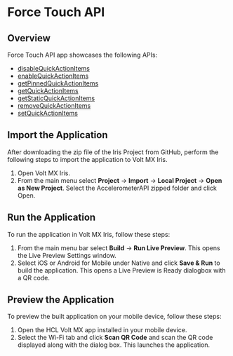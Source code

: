 # Force Touch API
## Overview
Force Touch API app showcases the following APIs:

- [disableQuickActionItems](https://opensource.hcltechsw.com/volt-mx-docs/docs/documentation/Iris/iris_api_dev_guide/content/voltmx.forcetouch_functions.html#voltmx.forcetouch.disableQuickActionItems)
- [enableQuickActionItems](https://opensource.hcltechsw.com/volt-mx-docs/docs/documentation/Iris/iris_api_dev_guide/content/voltmx.forcetouch_functions.html#voltmx.forcetouch.enableQuickActionItems)
- [getPinnedQuickActionItems](https://opensource.hcltechsw.com/volt-mx-docs/docs/documentation/Iris/iris_api_dev_guide/content/voltmx.forcetouch_functions.html#voltmx.forcetouch.getPinnedQuickActionItems)
- [getQuickActionItems](https://opensource.hcltechsw.com/volt-mx-docs/docs/documentation/Iris/iris_api_dev_guide/content/voltmx.forcetouch_functions.html#voltmx.forcetouch.getQuickActionItems)
- [getStaticQuickActionItems](https://opensource.hcltechsw.com/volt-mx-docs/docs/documentation/Iris/iris_api_dev_guide/content/voltmx.forcetouch_functions.html#voltmx.forcetouch.getStaticQuickActionItems)
- [removeQuickActionItems](https://opensource.hcltechsw.com/volt-mx-docs/docs/documentation/Iris/iris_api_dev_guide/content/voltmx.forcetouch_functions.html#voltmx.forcetouch.removeQuickActionItems)
- [setQuickActionItems](https://opensource.hcltechsw.com/volt-mx-docs/docs/documentation/Iris/iris_api_dev_guide/content/voltmx.forcetouch_functions.html#voltmx.forcetouch.setQuickActionItems)


## Import the Application
After downloading the zip file of the Iris Project from GitHub, perform the following steps to import the application to Volt MX Iris.

1. Open Volt MX Iris.
2. From the main menu select **Project** → **Import** → **Local Project** → **Open as New Project**. Select the AccelerometerAPI zipped folder and click Open.

## Run the Application
To run the application in Volt MX Iris, follow these steps:

1. From the main menu bar select **Build** → **Run Live Preview**. This opens the Live Preview Settings window.
2. Select iOS or Android for Mobile under Native and click **Save & Run** to build the application. This opens a Live Preview is Ready dialogbox with a QR code.

## Preview the Application
To preview the built application on your mobile device, follow these steps:

1. Open the HCL Volt MX app installed in your mobile device.
2. Select the Wi-Fi tab and click **Scan QR Code** and scan the QR code displayed along with the dialog box. This launches the application.
